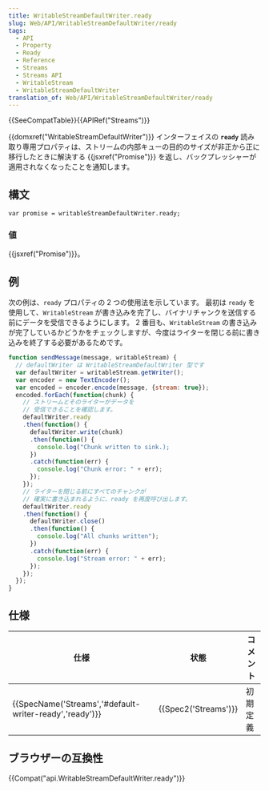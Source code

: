 ```yaml
---
title: WritableStreamDefaultWriter.ready
slug: Web/API/WritableStreamDefaultWriter/ready
tags:
  - API
  - Property
  - Ready
  - Reference
  - Streams
  - Streams API
  - WritableStream
  - WritableStreamDefaultWriter
translation_of: Web/API/WritableStreamDefaultWriter/ready
---
```

{{SeeCompatTable}}{{APIRef("Streams")}}

{{domxref("WritableStreamDefaultWriter")}} インターフェイスの **`ready`** 読み取り専用プロパティは、ストリームの内部キューの目的のサイズが非正から正に移行したときに解決する {{jsxref("Promise")}} を返し、バックプレッシャーが適用されなくなったことを通知します。

## 構文

    var promise = writableStreamDefaultWriter.ready;

### 値

{{jsxref("Promise")}}。

## 例

次の例は、`ready` プロパティの 2 つの使用法を示しています。 最初は `ready` を使用して、`WritableStream` が書き込みを完了し、バイナリチャンクを送信する前にデータを受信できるようにします。 2 番目も、`WritableStream` の書き込みが完了しているかどうかをチェックしますが、今度はライターを閉じる前に書き込みを終了する必要があるためです。

```js
function sendMessage(message, writableStream) {
  // defaultWriter は WritableStreamDefaultWriter 型です
  var defaultWriter = writableStream.getWriter();
  var encoder = new TextEncoder();
  var encoded = encoder.encode(message, {stream: true});
  encoded.forEach(function(chunk) {
    // ストリームとそのライターがデータを
    // 受信できることを確認します。
    defaultWriter.ready
    .then(function() {
      defaultWriter.write(chunk)
      .then(function() {
        console.log("Chunk written to sink.);
      })
      .catch(function(err) {
        console.log("Chunk error: " + err);
      });
    });
    // ライターを閉じる前にすべてのチャンクが
    // 確実に書き込まれるように、ready を再度呼び出します。
    defaultWriter.ready
    .then(function() {
      defaultWriter.close()
      .then(function() {
        console.log("All chunks written");
      })
      .catch(function(err) {
        console.log("Stream error: " + err);
      });
    });
  });
}
```

## 仕様

| 仕様                                                                     | 状態                         | コメント |
| ------------------------------------------------------------------------ | ---------------------------- | -------- |
| {{SpecName('Streams','#default-writer-ready','ready')}} | {{Spec2('Streams')}} | 初期定義 |

## ブラウザーの互換性

{{Compat("api.WritableStreamDefaultWriter.ready")}}
